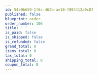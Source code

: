 ```yaml
---
id: 54e9b659-1f6c-462b-ae10-f894412a0c87
published: false
blueprint: order
order_number: 106
title: ' '
is_paid: false
is_shipped: false
is_refunded: false
grand_total: 0
items_total: 0
tax_total: 0
shipping_total: 0
coupon_total: 0
---
```

